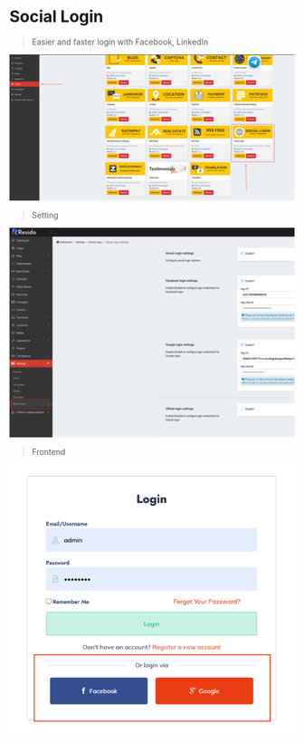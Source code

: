 # Social Login

> Easier and faster login with Facebook, LinkedIn

![social-login-1](_images/social-login/social-login-1.png)

> Setting

![social-login-1](_images/social-login/social-login-2.png)

> Frontend

![social-login-1](_images/social-login/social-login-3.png)
